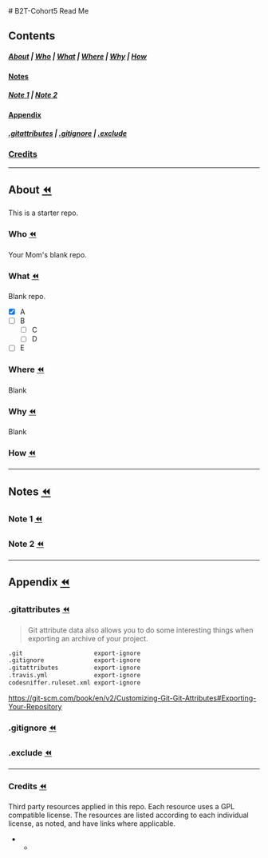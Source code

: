 <link href="https://fonts.googleapis.com/icon?family=Material+Icons" rel="stylesheet">
# B2T-Cohort5 Read Me

## Contents
##### [About](#about-rewind) | [Who](#who-rewind) | [What](#what-rewind) | [Where](#where-rewind) | [Why](#why-rewind) | [How](#how-rewind)

#### [Notes](#notes-rewind)

##### [Note 1](#note-1-rewind) | [Note 2](#note-2-rewind)

#### [Appendix](#appendix-rewind)
##### [.gitattributes](#gitattributes-rewind) | [.gitignore](#gitignore-rewind) | [.exclude](#exclude-rewind)

### [Credits](#credits-rewind)
-----------------------------------------------------------------------------------------------------------------------
## About [:rewind:](#read-me)

This is a starter repo.

### Who [:rewind:](#read-me)

Your Mom's blank repo.

### What [:rewind:](#read-me)

Blank repo.

- [x] A
- [ ] B
  - [ ] C
  - [ ] D
- [ ] E

### Where [:rewind:](#read-me)

Blank

### Why [:rewind:](#read-me)

Blank

### How [:rewind:](#read-me)

________________________________________________________________________________
## Notes [:rewind:](#read-me)

### Note 1 [:rewind:](#read-me)


### Note 2 [:rewind:](#read-me)

________________________________________________________________________________
## Appendix [:rewind:](#read-me)

### .gitattributes [:rewind:](#read-me)

> Git attribute data also allows you to do some interesting things when exporting an archive of your project.

```markdown
.git                    export-ignore
.gitignore              export-ignore
.gitattributes          export-ignore
.travis.yml             export-ignore
codesniffer.ruleset.xml export-ignore
```

https://git-scm.com/book/en/v2/Customizing-Git-Git-Attributes#Exporting-Your-Repository

### .gitignore [:rewind:](#read-me)


### .exclude [:rewind:](#read-me)

________________________________________________________________________________

### Credits [:rewind:](#read-me)

Third party resources applied in this repo. Each resource uses a GPL compatible license. The resources are listed according to each individual license, as noted, and have links where applicable.

*
  *
